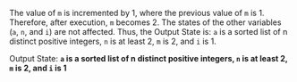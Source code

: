 The value of `m` is incremented by 1, where the previous value of `m` is 1. Therefore, after execution, `m` becomes 2. The states of the other variables (`a`, `n`, and `i`) are not affected. Thus, the Output State is: `a` is a sorted list of n distinct positive integers, `n` is at least 2, `m` is 2, and `i` is 1.

Output State: **`a` is a sorted list of n distinct positive integers, `n` is at least 2, `m` is 2, and `i` is 1**